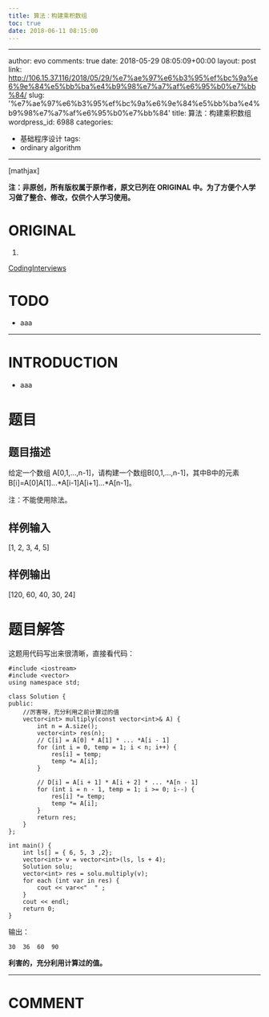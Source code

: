 ```yaml
---
title: 算法：构建乘积数组
toc: true
date: 2018-06-11 08:15:00
---
```

---
author: evo
comments: true
date: 2018-05-29 08:05:09+00:00
layout: post
link: http://106.15.37.116/2018/05/29/%e7%ae%97%e6%b3%95%ef%bc%9a%e6%9e%84%e5%bb%ba%e4%b9%98%e7%a7%af%e6%95%b0%e7%bb%84/
slug: '%e7%ae%97%e6%b3%95%ef%bc%9a%e6%9e%84%e5%bb%ba%e4%b9%98%e7%a7%af%e6%95%b0%e7%bb%84'
title: 算法：构建乘积数组
wordpress_id: 6988
categories:
- 基础程序设计
tags:
- ordinary algorithm
---

<!-- more -->

[mathjax]

**注：非原创，所有版权属于原作者，原文已列在 ORIGINAL 中。为了方便个人学习做了整合、修改，仅供个人学习使用。**


# ORIGINAL





 	
  1. 


[CodingInterviews](https://github.com/gatieme/CodingInterviews)







# TODO





 	
  * aaa





* * *





# INTRODUCTION





 	
  * aaa





# 题目




## **题目描述**


给定一个数组 A[0,1,...,n-1]，请构建一个数组B[0,1,...,n-1]，其中B中的元素 B[i]=A[0]A[1]...*A[i-1]A[i+1]...*A[n-1]。

注：不能使用除法。


## **样例输入**


[1, 2, 3, 4, 5]


## **样例输出**


[120, 60, 40, 30, 24]




# 题目解答


这题用代码写出来很清晰，直接看代码：

    
    #include <iostream>
    #include <vector>
    using namespace std;
    
    class Solution {
    public:
        //厉害呀，充分利用之前计算过的值
        vector<int> multiply(const vector<int>& A) {
            int n = A.size();
            vector<int> res(n);
            // C[i] = A[0] * A[1] * ... *A[i - 1]
            for (int i = 0, temp = 1; i < n; i++) {
                res[i] = temp;
                temp *= A[i];
            }
    
            // D[i] = A[i + 1] * A[i + 2] * ... *A[n - 1]
            for (int i = n - 1, temp = 1; i >= 0; i--) {
                res[i] *= temp;
                temp *= A[i];
            }
            return res;
        }
    };
    
    int main() {
        int ls[] = { 6, 5, 3 ,2};
        vector<int> v = vector<int>(ls, ls + 4);
        Solution solu;
        vector<int> res = solu.multiply(v);
        for each (int var in res) {
            cout << var<<"  " ;
        }
        cout << endl;
        return 0;
    }


输出：

    
    30  36  60  90


**利害的，充分利用计算过的值。**

















* * *





# COMMENT



